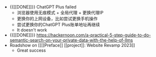 - {{[[DONE]]}}  ChatGPT Plus failed
    - 浏览器使用无痕模式 + 全局代理 + 更换代理IP
    - 更换你的上网设备，比如尝试更换手机操作
    - 尝试更换你的ChatGPT Plus账单地址再继续
    - It doesn't work
- {{[[DONE]]}} https://hackernoon.com/a-practical-5-step-guide-to-do-semantic-search-on-your-private-data-with-the-help-of-llms
- Roadshow on [[[[Preface]] [[project]]: Website Revamp 2023]]
    - Great success
